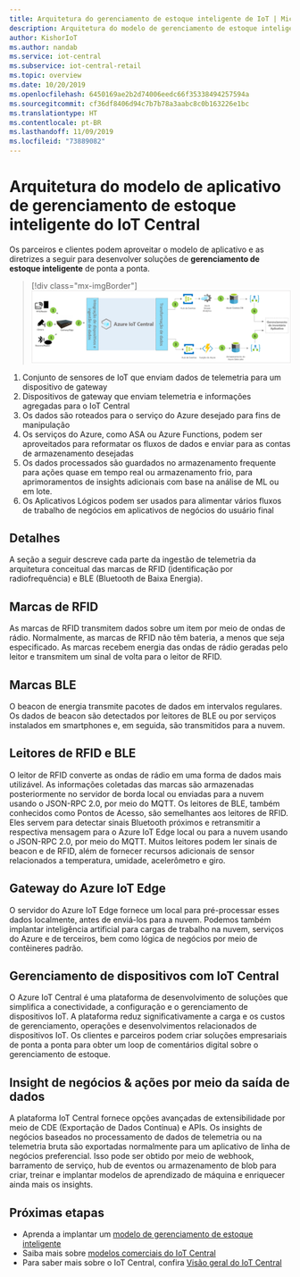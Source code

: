 ```yaml
---
title: Arquitetura do gerenciamento de estoque inteligente de IoT | Microsoft Docs
description: Arquitetura do modelo de gerenciamento de estoque inteligente do IoT Central
author: KishorIoT
ms.author: nandab
ms.service: iot-central
ms.subservice: iot-central-retail
ms.topic: overview
ms.date: 10/20/2019
ms.openlocfilehash: 6450169ae2b2d74006eedc66f35338494257594a
ms.sourcegitcommit: cf36df8406d94c7b7b78a3aabc8c0b163226e1bc
ms.translationtype: HT
ms.contentlocale: pt-BR
ms.lasthandoff: 11/09/2019
ms.locfileid: "73889082"
---
```

# <a name="architecture-of-iot-central-smart-inventory-management-application-template"></a>Arquitetura do modelo de aplicativo de gerenciamento de estoque inteligente do IoT Central

Os parceiros e clientes podem aproveitar o modelo de aplicativo e as diretrizes a seguir para desenvolver soluções de **gerenciamento de estoque inteligente** de ponta a ponta.

> [!div class="mx-imgBorder"]
> ![gerenciamento de estoque inteligente](./media/concept-smart-inventory-mgmt-architecture/smart-inventory-management-architecture.png)

1. Conjunto de sensores de IoT que enviam dados de telemetria para um dispositivo de gateway
2. Dispositivos de gateway que enviam telemetria e informações agregadas para o IoT Central
3. Os dados são roteados para o serviço do Azure desejado para fins de manipulação
4. Os serviços do Azure, como ASA ou Azure Functions, podem ser aproveitados para reformatar os fluxos de dados e enviar para as contas de armazenamento desejadas 
5. Os dados processados são guardados no armazenamento frequente para ações quase em tempo real ou armazenamento frio, para aprimoramentos de insights adicionais com base na análise de ML ou em lote. 
6. Os Aplicativos Lógicos podem ser usados para alimentar vários fluxos de trabalho de negócios em aplicativos de negócios do usuário final

## <a name="details"></a>Detalhes
A seção a seguir descreve cada parte da ingestão de telemetria da arquitetura conceitual das marcas de RFID (identificação por radiofrequência) e BLE (Bluetooth de Baixa Energia).

## <a name="rfid-tags"></a>Marcas de RFID
As marcas de RFID transmitem dados sobre um item por meio de ondas de rádio. Normalmente, as marcas de RFID não têm bateria, a menos que seja especificado. As marcas recebem energia das ondas de rádio geradas pelo leitor e transmitem um sinal de volta para o leitor de RFID.

## <a name="ble-tags"></a>Marcas BLE
O beacon de energia transmite pacotes de dados em intervalos regulares. Os dados de beacon são detectados por leitores de BLE ou por serviços instalados em smartphones e, em seguida, são transmitidos para a nuvem.

## <a name="rfid--ble-readers"></a>Leitores de RFID e BLE
O leitor de RFID converte as ondas de rádio em uma forma de dados mais utilizável. As informações coletadas das marcas são armazenadas posteriormente no servidor de borda local ou enviadas para a nuvem usando o JSON-RPC 2.0, por meio do MQTT.
Os leitores de BLE, também conhecidos como Pontos de Acesso, são semelhantes aos leitores de RFID. Eles servem para detectar sinais Bluetooth próximos e retransmitir a respectiva mensagem para o Azure IoT Edge local ou para a nuvem usando o JSON-RPC 2.0, por meio do MQTT.
Muitos leitores podem ler sinais de beacon e de RFID, além de fornecer recursos adicionais de sensor relacionados a temperatura, umidade, acelerômetro e giro.

## <a name="azure-iot-edge-gateway"></a>Gateway do Azure IoT Edge
O servidor do Azure IoT Edge fornece um local para pré-processar esses dados localmente, antes de enviá-los para a nuvem. Podemos também implantar inteligência artificial para cargas de trabalho na nuvem, serviços do Azure e de terceiros, bem como lógica de negócios por meio de contêineres padrão.

## <a name="device-management-with-iot-central"></a>Gerenciamento de dispositivos com IoT Central 
O Azure IoT Central é uma plataforma de desenvolvimento de soluções que simplifica a conectividade, a configuração e o gerenciamento de dispositivos IoT. A plataforma reduz significativamente a carga e os custos de gerenciamento, operações e desenvolvimentos relacionados de dispositivos IoT. Os clientes e parceiros podem criar soluções empresariais de ponta a ponta para obter um loop de comentários digital sobre o gerenciamento de estoque.

## <a name="business-insights--actions-via-data-egress"></a>Insight de negócios & ações por meio da saída de dados 
A plataforma IoT Central fornece opções avançadas de extensibilidade por meio de CDE (Exportação de Dados Contínua) e APIs. Os insights de negócios baseados no processamento de dados de telemetria ou na telemetria bruta são exportadas normalmente para um aplicativo de linha de negócios preferencial. Isso pode ser obtido por meio de webhook, barramento de serviço, hub de eventos ou armazenamento de blob para criar, treinar e implantar modelos de aprendizado de máquina e enriquecer ainda mais os insights.

## <a name="next-steps"></a>Próximas etapas
* Aprenda a implantar um [modelo de gerenciamento de estoque inteligente](./tutorial-iot-central-smart-inventory-management-pnp.md)
* Saiba mais sobre [modelos comerciais do IoT Central](./overview-iot-central-retail-pnp.md)
* Para saber mais sobre o IoT Central, confira [Visão geral do IoT Central](../preview/overview-iot-central.md)
